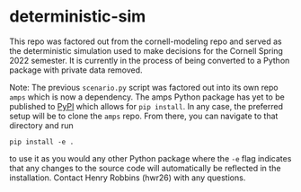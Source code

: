 # deterministic-sim

This repo was factored out from the cornell-modeling repo and served as the
deterministic simulation used to make decisions for the Cornell Spring 2022
semester. It is currently in the process of being converted to a Python
package with private data removed.

Note: The previous `scenario.py` script was factored out into its own repo
`amps` which is now a dependency. The amps Python package has yet to be
published to [PyPI](https://pypi.org) which allows for `pip install`. In any
case, the preferred setup will be to clone the `amps` repo. From there, you
can navigate to that directory and run

```pip install -e .```

to use it as you would any other Python package where the `-e` flag indicates
that any changes to the source code will automatically be reflected in the
installation. Contact Henry Robbins (hwr26) with any questions.
